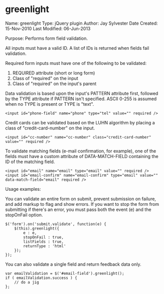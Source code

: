 greenlight
===========

Name:				greenlight
Type:				jQuery plugin
Author:			Jay Sylvester
Date Created:	15-Nov-2010
Last Modified:	06-Jun-2013

Purpose:			Performs form field validation.

All inputs must have a valid ID. A list of IDs is returned when fields fail validation.

Required form inputs must have one of the following to be validated:

1. REQUIRED attribute (short or long form)
2. Class of "required" on the input
3. Class of "required" on the input's parent


Data validation is based upon the input's PATTERN attribute first, followed
by the TYPE attribute if PATTERN isn't specified. ASCII 0-255 is assumed
when no TYPE is present or TYPE is "text".

	<input id="phone-field" name="phone" type="tel" value="" required />

Credit cards can be validated based on the LUHN algorithm by placing a class of "credit-card-number" on the input.
		
	<input id="cc-number" name="cc-number" class="credit-card-number" value="" required />


To validate matching fields (e-mail confirmation, for example), one of the
fields must have a custom attribute of DATA-MATCH-FIELD containing the ID
of the matching field.

	<input id="email" name="email" type="email" value="" required />
	<input id="email-confirm" name="email-confirm" type="email" value="" data-match-field="email" required />


Usage examples:

You can validate an entire form on submit, prevent submission on failure,
and add markup to flag and show errors. If you want to stop
the form from submitting if there's an error, you must pass both the
event (e) and the stopOnFail option.

	$('form').on('submit.validate', function(e) {
		$(this).greenlight({
			e : e,
			stopOnFail : true,
			listFields : true,
			returnType : 'html'
		});
	});


You can also validate a single field and return feedback data only.

	var emailValidation = $('#email-field').greenlight();
	if ( emailValidation.success ) {
		// do a jig
	};